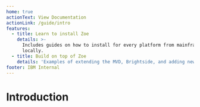 ```yaml
---
home: true
actionText: View Documentation
actionLink: /guide/intro
features:
  - title: Learn to install Zoe
    details: >-
      Includes guides on how to install for every platform from mainframes to
      locally.
  - title: Build on top of Zoe
    details: 'Examples of extending the MVD, Brightside, and adding new API calls.'
footer: IBM Internal
---
```


# Introduction



